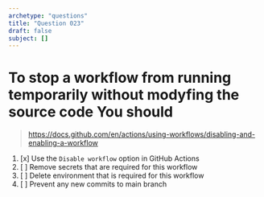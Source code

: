 ```yaml
---
archetype: "questions"
title: "Question 023"
draft: false
subject: []
---
```



# To stop a workflow from running temporarily without modyfing the source code You should
> https://docs.github.com/en/actions/using-workflows/disabling-and-enabling-a-workflow
1. [x] Use the `Disable workflow` option in GitHub Actions
1. [ ] Remove secrets that are required for this workflow
1. [ ] Delete environment that is required for this workflow
1. [ ] Prevent any new commits to main branch
